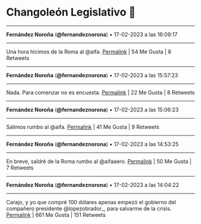 # Changoleón Legislativo 🙈
*****
**Fernández Noroña** (**@fernandeznorona**) • 17-02-2023 a las 16:09:17
*****
Una hora hicimos de la Roma al @aifa.
[Permalink](https://twitter.com/fernandeznorona/status/1626735566892019712) | 54 Me Gusta | 8 Retweets
*****
**Fernández Noroña** (**@fernandeznorona**) • 17-02-2023 a las 15:57:23
*****
Nada. Para comenzar no es encuesta.
[Permalink](https://twitter.com/fernandeznorona/status/1626732575787040768) | 22 Me Gusta | 8 Retweets
*****
**Fernández Noroña** (**@fernandeznorona**) • 17-02-2023 a las 15:06:23
*****
Salimos rumbo al @aifa.
[Permalink](https://twitter.com/fernandeznorona/status/1626719739862208513) | 41 Me Gusta | 9 Retweets
*****
**Fernández Noroña** (**@fernandeznorona**) • 17-02-2023 a las 14:53:25
*****
En breve, saldré de la Roma rumbo al @aifaaero.
[Permalink](https://twitter.com/fernandeznorona/status/1626716475540271104) | 50 Me Gusta | 7 Retweets
*****
**Fernández Noroña** (**@fernandeznorona**) • 17-02-2023 a las 14:04:22
*****
Carajo, y yo que compré 100 dólares apenas empezó el gobierno del compañero presidente ⁦@lopezobrador_⁩, para salvarme de la crisis.
[Permalink](https://twitter.com/fernandeznorona/status/1626704133565853699) | 661 Me Gusta | 151 Retweets